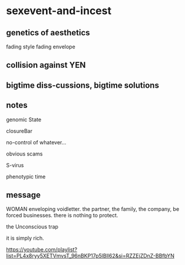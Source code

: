 # sexevent-and-incest

## genetics of aesthetics
fading style
fading envelope
## collision against YEN
## bigtime diss-cussions, bigtime solutions

## notes
genomic State

closureBar

no-control of whatever...

obvious scams

S-virus

phenotypic time

## message
WOMAN enveloping voidletter.
the partner, the family, the company, be forced businesses.
there is nothing to protect.

the Unconscious trap

it is simply rich.


https://youtube.com/playlist?list=PL4x8ryy5XETVmvsT_96nBKP17p5lBll62&si=RZZEjZDnZ-BBfbYN

